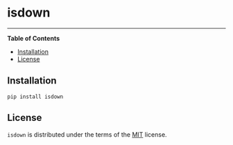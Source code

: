 # isdown



-----

**Table of Contents**

- [Installation](#installation)
- [License](#license)

## Installation

```console
pip install isdown
```

## License

`isdown` is distributed under the terms of the [MIT](https://spdx.org/licenses/MIT.html) license.
